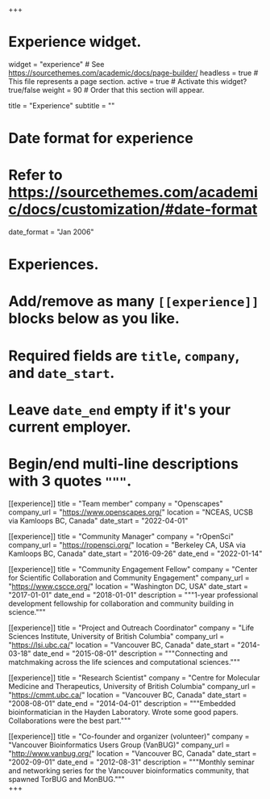 +++
# Experience widget.
widget = "experience"  # See https://sourcethemes.com/academic/docs/page-builder/
headless = true  # This file represents a page section.
active = true  # Activate this widget? true/false
weight = 90  # Order that this section will appear.

title = "Experience"
subtitle = ""

# Date format for experience
#   Refer to https://sourcethemes.com/academic/docs/customization/#date-format
date_format = "Jan 2006"

# Experiences.
#   Add/remove as many `[[experience]]` blocks below as you like.
#   Required fields are `title`, `company`, and `date_start`.
#   Leave `date_end` empty if it's your current employer.
#   Begin/end multi-line descriptions with 3 quotes `"""`.
[[experience]]
  title = "Team member"
  company = "Openscapes"
  company_url = "https://www.openscapes.org/"
  location = "NCEAS, UCSB via Kamloops BC, Canada"
  date_start = "2022-04-01"

[[experience]]
  title = "Community Manager"
  company = "rOpenSci"
  company_url = "https://ropensci.org/"
  location = "Berkeley CA, USA via Kamloops BC, Canada"
  date_start = "2016-09-26"
  date_end = "2022-01-14"

[[experience]]
  title = "Community Engagement Fellow"
  company = "Center for Scientific Collaboration and Community Engagement"
  company_url = "https://www.cscce.org/"
  location = "Washington DC, USA"
  date_start = "2017-01-01"
  date_end = "2018-01-01"
  description = """1-year professional development fellowship for collaboration and community building in science."""

[[experience]]
  title = "Project and Outreach Coordinator"
  company = "Life Sciences Institute, University of British Columbia"
  company_url = "https://lsi.ubc.ca/"
  location = "Vancouver BC, Canada"
  date_start = "2014-03-18"
  date_end = "2015-08-01"
  description = """Connecting and matchmaking across the life sciences and computational sciences."""

[[experience]]
  title = "Research Scientist"
  company = "Centre for Molecular Medicine and Therapeutics, University of British Columbia"
  company_url = "https://cmmt.ubc.ca/"
  location = "Vancouver BC, Canada"
  date_start = "2008-08-01"
  date_end = "2014-04-01"
  description = """Embedded bioinformatician in the Hayden Laboratory. Wrote some good papers. Collaborations were the best part."""
  
[[experience]]
  title = "Co-founder and organizer (volunteer)"
  company = "Vancouver Bioinformatics Users Group (VanBUG)"
  company_url = "http://www.vanbug.org/"
  location = "Vancouver BC, Canada"
  date_start = "2002-09-01"
  date_end = "2012-08-31"
  description = """Monthly seminar and networking series for the Vancouver bioinformatics community, that spawned TorBUG and MonBUG."""  
+++
